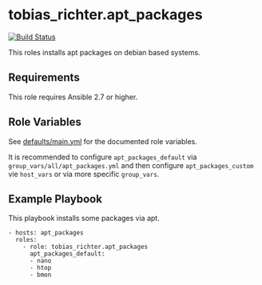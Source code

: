 # tobias_richter.apt_packages

[![Build Status](https://travis-ci.org/tobias-richter/ansible-apt-packages.svg?branch=master)](https://travis-ci.org/tobias-richter/ansible-apt-packages)

This roles installs apt packages on debian based systems.

## Requirements

This role requires Ansible 2.7 or higher.

## Role Variables

See [defaults/main.yml](defaults/main.yml) for the documented role variables.

It is recommended to configure `apt_packages_default` via
`group_vars/all/apt_packages.yml` and then configure
`apt_packages_custom` vie `host_vars` or via more specific `group_vars`.

## Example Playbook

This playbook installs some packages via apt.

    - hosts: apt_packages
	  roles:
	    - role: tobias_richter.apt_packages
	      apt_packages_default:
          - nano
          - htop
          - bmon